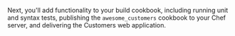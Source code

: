 Next, you'll add functionality to your build cookbook, including running unit and syntax tests, publishing the `awesome_customers` cookbook to your Chef server, and delivering the Customers web application.
